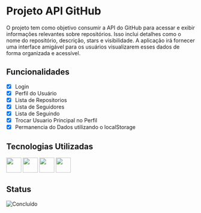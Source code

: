 # Projeto API GitHub
O projeto tem como objetivo consumir a API do GitHub para acessar e exibir informações relevantes sobre repositórios. Isso inclui detalhes como o nome do repositório, descrição, stars e visibilidade. A aplicação irá fornecer uma interface amigável para os usuários visualizarem esses dados de forma organizada e acessível.

## Funcionalidades

- [x] Login
- [x] Perfil do Usuário
- [x] Lista de Repositorios
- [x] Lista de Seguidores
- [x] Lista de Seguindo
- [x] Trocar Usuario Principal no Perfil
- [x] Permanencia do Dados utilizando o localStorage

## Tecnologias Utilizadas

[<img src="https://cdn.jsdelivr.net/gh/devicons/devicon@latest/icons/typescript/typescript-original.svg" width="40" height="40" />](https://www.typescriptlang.org/)  [<img src="https://cdn.jsdelivr.net/gh/devicons/devicon@latest/icons/react/react-original.svg" width="40" height="40" />](https://react.dev)  [<img src="https://cdn.jsdelivr.net/gh/devicons/devicon@latest/icons/axios/axios-plain.svg" width="40" height="40" />](https://axios-http.com/docs/intro) [<img src="https://styled-components.com/nav-logo.png" height="40" />](https://styled-components.com)

## Status
![Concluído](https://img.shields.io/badge/status-Concluído-green)

